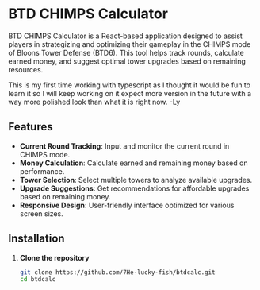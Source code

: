 # BTD CHIMPS Calculator

BTD CHIMPS Calculator is a React-based application designed to assist players in strategizing and optimizing their gameplay in the CHIMPS mode of Bloons Tower Defense (BTD6). This tool helps track rounds, calculate earned money, and suggest optimal tower upgrades based on remaining resources.

This is my first time working with typescript as I thought it would be fun to learn it so I will keep working on it expect more version in the future with a way more polished look than what it is right now. -Ly

## Features

- **Current Round Tracking**: Input and monitor the current round in CHIMPS mode.
- **Money Calculation**: Calculate earned and remaining money based on performance.
- **Tower Selection**: Select multiple towers to analyze available upgrades.
- **Upgrade Suggestions**: Get recommendations for affordable upgrades based on remaining money.
- **Responsive Design**: User-friendly interface optimized for various screen sizes.

## Installation

1. **Clone the repository**

   ```bash
   git clone https://github.com/7He-lucky-fish/btdcalc.git
   cd btdcalc
  ````